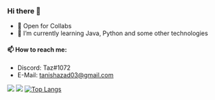 ### Hi there 👋

- 👯 Open for Collabs
- 🌱 I’m currently learning Java, Python and some other technologies

#### 📫 How to reach me:
- Discord: Taz#1072
- E-Mail: tanishazad03@gmail.com

![](https://github-readme-stats.vercel.app/api?username=Tanish-Azad&count_private=true&show_icons=true&theme=dracula)
![](https://tarek.wtf/image/CCLYZEQ.jpg)
[![Top Langs](https://github-readme-stats.vercel.app/api/top-langs/?username=Tanish-Azad&layout=compact)](https://github.com/anuraghazra/github-readme-stats)
